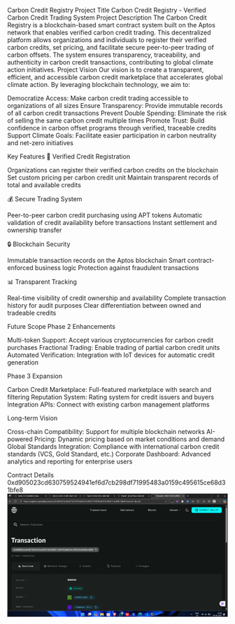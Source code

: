 Carbon Credit Registry
Project Title
Carbon Credit Registry - Verified Carbon Credit Trading System
Project Description
The Carbon Credit Registry is a blockchain-based smart contract system built on the Aptos network that enables verified carbon credit trading. This decentralized platform allows organizations and individuals to register their verified carbon credits, set pricing, and facilitate secure peer-to-peer trading of carbon offsets. The system ensures transparency, traceability, and authenticity in carbon credit transactions, contributing to global climate action initiatives.
Project Vision
Our vision is to create a transparent, efficient, and accessible carbon credit marketplace that accelerates global climate action. By leveraging blockchain technology, we aim to:

Democratize Access: Make carbon credit trading accessible to organizations of all sizes
Ensure Transparency: Provide immutable records of all carbon credit transactions
Prevent Double Spending: Eliminate the risk of selling the same carbon credit multiple times
Promote Trust: Build confidence in carbon offset programs through verified, traceable credits
Support Climate Goals: Facilitate easier participation in carbon neutrality and net-zero initiatives

Key Features
🌱 Verified Credit Registration

Organizations can register their verified carbon credits on the blockchain
Set custom pricing per carbon credit unit
Maintain transparent records of total and available credits

💰 Secure Trading System

Peer-to-peer carbon credit purchasing using APT tokens
Automatic validation of credit availability before transactions
Instant settlement and ownership transfer

🔒 Blockchain Security

Immutable transaction records on the Aptos blockchain
Smart contract-enforced business logic
Protection against fraudulent transactions

📊 Transparent Tracking

Real-time visibility of credit ownership and availability
Complete transaction history for audit purposes
Clear differentiation between owned and tradeable credits

Future Scope
Phase 2 Enhancements

Multi-token Support: Accept various cryptocurrencies for carbon credit purchases
Fractional Trading: Enable trading of partial carbon credit units
Automated Verification: Integration with IoT devices for automatic credit generation

Phase 3 Expansion

Carbon Credit Marketplace: Full-featured marketplace with search and filtering
Reputation System: Rating system for credit issuers and buyers
Integration APIs: Connect with existing carbon management platforms

Long-term Vision

Cross-chain Compatibility: Support for multiple blockchain networks
AI-powered Pricing: Dynamic pricing based on market conditions and demand
Global Standards Integration: Compliance with international carbon credit standards (VCS, Gold Standard, etc.)
Corporate Dashboard: Advanced analytics and reporting for enterprise users

Contract Details
0xd905023cd630759524941ef6d7cb298df71995483a0159c495615ce68d31bfe8 
![alt text](image.png)   